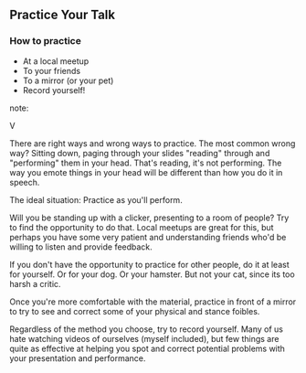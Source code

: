 ## Practice Your Talk

### How to practice

* At a local meetup
* To your friends
* To a mirror (or your pet)
* Record yourself!

note:

V

There are right ways and wrong ways to practice. The most common wrong way? Sitting down, paging through your slides "reading" through and "performing" them in your head. That's reading, it's not performing. The way you emote things in your head will be different than how you do it in speech.

The ideal situation: Practice as you'll perform.

Will you be standing up with a clicker, presenting to a room of people? Try to find the opportunity to do that. Local meetups are great for this, but perhaps you have some very patient and understanding friends who'd be willing to listen and provide feedback.

If you don't have the opportunity to practice for other people, do it at least for yourself. Or for your dog. Or your hamster. But not your cat, since its too harsh a critic.

Once you're more comfortable with the material, practice in front of a mirror to try to see and correct some of your physical and stance foibles.

Regardless of the method you choose, try to record yourself. Many of us hate watching videos of ourselves (myself included), but few things are quite as effective at helping you spot and correct potential problems with your presentation and performance.
